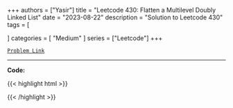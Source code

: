 
+++
authors = ["Yasir"]
title = "Leetcode 430: Flatten a Multilevel Doubly Linked List"
date = "2023-08-22"
description = "Solution to Leetcode 430"
tags = [
    
]
categories = [
    "Medium"
]
series = ["Leetcode"]
+++



[`Problem Link`](https://leetcode.com/problems/flatten-a-multilevel-doubly-linked-list/description/)

---

**Code:**

{{< highlight html >}}

{{< /highlight >}}

